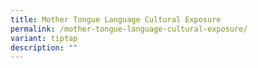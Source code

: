 ```yaml
---
title: Mother Tongue Language Cultural Exposure
permalink: /mother-tongue-language-cultural-exposure/
variant: tiptap
description: ""
---
```

